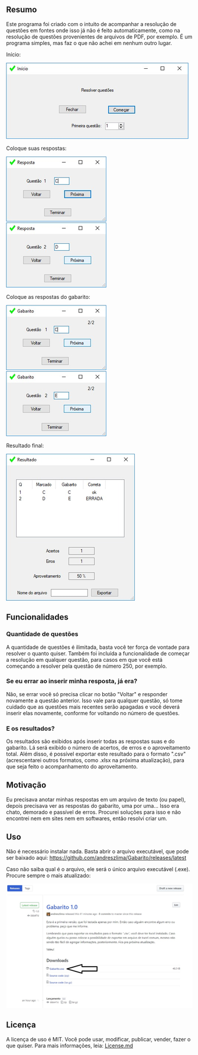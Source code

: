 ## Resumo

Este programa foi criado com o intuito de acompanhar a resolução de questões em fontes onde isso já não é feito automaticamente, como na resolução de questões provenientes de arquivos de PDF, por exemplo. É um programa simples, mas faz o que não achei em nenhum outro lugar.

Início:

![1](Imagens/1.jpeg)

Coloque suas respostas:

![2](Imagens/2.jpeg)
![3](Imagens/3.jpeg)

Coloque as respostas do gabarito:

![4](Imagens/4.jpeg)
![5](Imagens/5.jpeg)

Resultado final:

![6](Imagens/6.jpeg)


## Funcionalidades

### Quantidade de questões

A quantidade de questões é ilimitada, basta você ter força de vontade para resolver o quanto quiser. Também foi incluída a funcionalidade de começar a resolução em qualquer questão, para casos em que você está começando a resolver pela questão de número 250, por exemplo.

### Se eu errar ao inserir minha resposta, já era?

Não, se errar você só precisa clicar no botão "Voltar" e responder novamente a questão anterior. Isso vale para qualquer questão, só tome cuidado que as questões mais recentes serão apagadas e você deverá inserir elas novamente, conforme for voltando no número de questões.

### E os resultados?

Os resultados são exibidos após inserir todas as respostas suas e do gabarito. Lá será exibido o número de acertos, de erros e o aproveitamento total. Além disso, é possível exportar este resultado para o formato ".csv" (acrescentarei outros formatos, como .xlsx na próxima atualização), para que seja feito o acompanhamento do aproveitamento.

## Motivação

Eu precisava anotar minhas respostas em um arquivo de texto (ou papel), depois precisava ver as respostas do gabarito, uma por uma... Isso era chato, demorado e passível de erros. Procurei soluções para isso e não encontrei nem em sites nem em softwares, então resolvi criar um.

## Uso

Não é necessário instalar nada. Basta abrir o arquivo executável, que pode ser baixado aqui: https://github.com/andreszlima/Gabarito/releases/latest

Caso não saiba qual é o arquivo, ele será o único arquivo executável (.exe). Procure sempre o mais atualizado:

![7](Imagens/7.jpeg)

## Licença

A licença de uso é MIT. Você pode usar, modificar, publicar, vender, fazer o que quiser. Para mais informações, leia: [License.md](LICENSE.md)
